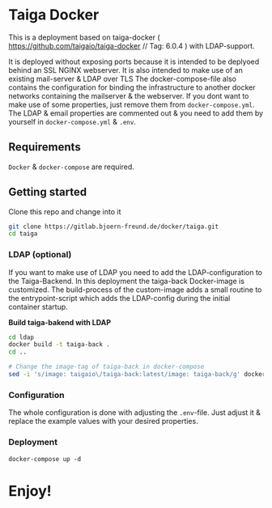 # Taiga Docker

This is a deployment based on taiga-docker ( https://github.com/taigaio/taiga-docker // Tag: 6.0.4 ) with LDAP-support.

It is deployed without exposing ports because it is intended to be deplyoed behind an SSL NGINX webserver.
It is also intended to make use of an existing mail-server & LDAP over TLS
The docker-compose-file also contains the configuration for binding the infrastructure to another docker networks containing the mailserver & the webserver.
If you dont want to make use of some properties, just remove them from `docker-compose.yml`.
The LDAP & email properties are commented out & you need to add them by yourself in `docker-compose.yml` & `.env`.

## Requirements
`Docker` & `docker-compose` are required.

## Getting started

Clone this repo and change into it
```sh
git clone https://gitlab.bjoern-freund.de/docker/taiga.git
cd taiga
```

### LDAP (optional)

If you want to make use of LDAP you need to add the LDAP-configuration to the Taiga-Backend.
In this deployment the taiga-back Docker-image is customized.
The build-process of the custom-image adds a small routine to the entrypoint-script which adds the LDAP-config during the initial container startup.

**Build taiga-bakend with LDAP**

```sh
cd ldap
docker build -t taiga-back .
cd ..

# Change the image-tag of taiga-back in docker-compose
sed -i 's/image: taigaio\/taiga-back:latest/image: taiga-back/g' docker-compose.yml
```

### Configuration

The whole configuration is done with adjusting the `.env`-file.
Just adjust it & replace the example values with your desired properties.

### Deployment
```
docker-compose up -d
```

# Enjoy!
